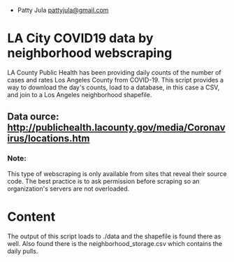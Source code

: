 - Patty Jula pattyjula@gmail.com

# LA City COVID19 data by neighborhood webscraping 
LA County Public Health has been providing daily counts of the number of cases and 
rates Los Angeles County from COVID-19. This script provides a way to download the day's counts, 
load to a database, in this case a CSV, and join to a Los Angeles neighborhood shapefile. 

## Data ource: <http://publichealth.lacounty.gov/media/Coronavirus/locations.htm>
### Note:
This type of webscraping is only available from sites that reveal their source code. 
The best practice is to ask permission before scraping so an organization's servers 
are not overloaded.

# Content	

The output of this script loads to ./data and the shapefile is found there as well. Also 
found there is the neighborhood_storage.csv which contains the daily pulls.